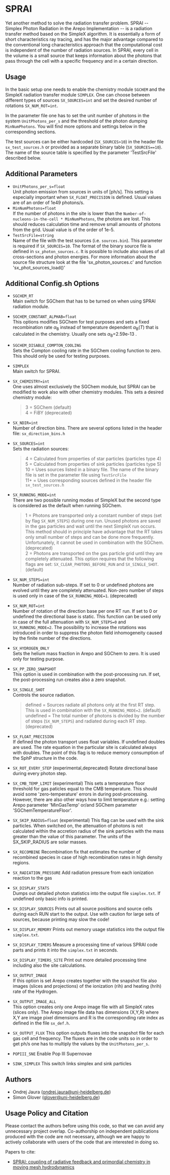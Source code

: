 SPRAI
=====

Yet another method to solve the radiation transfer problem. SPRAI -- Simplex Photon Radiation in the Arepo Implementation -- is a radiation
transfer method based on the SimpleX algorithm. It is essentially a form of short characteristics ray tracing, and has the major advantage compared to the conventional
long characteristics approach that the computational cost is independent of the number of radiation sources. In SPRAI, every cell in the volume is a small source that
keeps information about the photons that pass through the cell with a specific frequency and in a certain direction.

Usage
-----

In the basic setup one needs to enable the chemistry module `SGCHEM` and the SimpleX radiation transfer module `SIMPLEX`.
One can choose between different types of sources `SX_SOURCES=int` and set the desired number of rotations `SX_NUM_ROT=int`.

In the parameter file one has to set the unit number of photons in the system `UnitPhotons_per_s` and the threshold of the photon dumping `MinNumPhotons`.
You will find more options and settings below in the corresponding sections.

The test sources can be either hardcoded (`SX_SOURCES>10`) in the header file `sx_test_sources.h` or provided as a separate binary table (`SX_SOURCES==10`). The name of the source table is specified by the parameter 'TestSrcFile' described below.

Additional Parameters
---------------------

* `UnitPhotons_per_s=float`  
  Unit photon emission from sources in units of [ph/s]. This setting is especially important when `SX_FLOAT_PRECISION` is defined. Usual values are of an order of 1e49 photons/s.
* `MinNumPhotons=float`  
  If the number of photons in the site is lower than the `Number-of-nucleons-in-the-cell * MinNumPhotons`, the photons are lost. This should reduces calculation time and remove small amounts of photons from the grid. Usual value is of the order of 1e-5.
* `TestSrcFile=string`  
  Name of the file with the test sources (i.e. `sources.bin`). This parameter is required if `SX_SOURCES=10`. The format of the binary source file is defined in `sx_photon_sources.c`. It is possible to include also values of all cross-sections and photon energies.
  For more information about the source file structure look at the file 'sx_photon_sources.c' and function 'sx_phot_sources_load()'

Additional Config.sh Options
----------------------------

* `SGCHEM_RT`  
  Main switch for SGChem that has to be turned on when using SPRAI radiation module.
* `SGCHEM_CONSTANT_ALPHAB=float`  
  This options modifies SGChem for test purposes and sets a fixed recombination rate $\alpha_\mathrm{B}$ instead of temperature dependent $\alpha_\mathrm{B}(T)$ that is calculated in the chemistry. Usually one sets $\alpha_\mathrm{B}$=2.59e-13 .
* `SGCHEM_DISABLE_COMPTON_COOLING`  
  Sets the Compton cooling rate in the SGChem cooling function to zero. This should only be used for testing purposes.
* `SIMPLEX`  
   Main switch for SPRAI.
* `SX_CHEMISTRY=int`  
  One uses almost exclusively the SGChem module, but SPRAI can be modified to work also with other chemistry modules. This sets a desired chemistry module:  
  > 3 = SGChem (default)  
  > 4 = FiBY (deprecated)   
* `SX_NDIR=int`  
  Number of direction bins. There are several options listed in the header file: `sx_direction_bins.h`
* `SX_SOURCES=int`  
  Sets the radiation sources:   
  > 4 = Calculated from properties of star particles (particles type 4)  
  > 5 = Calculated from properties of sink particles (particles type 5)    
  > 10 = Uses sources listed in a binary file. The name of the binary file is set in the parameter file using `TestSrcFile`  
  > 11+ = Uses corresponding sources defined in the header file `sx_test_sources.h`  
* `SX_RUNNING_MODE=int`  
  There are two possible running modes of SimpleX but the second type is considered as the default when running SGChem.    
  > 1 = Photons are transported only a constant number of steps (set by flag `SX_NUM_STEPS`) during one run. Unused photons are saved in the gas particles and wait until the next SimpleX run occurs. This method should in principle have advantage that the RT takes only small number of steps and can be done more frequently. Unfortunately, it cannot be used in combination with the SGChem. (deprecated)  
  > 2 = Photons are transported on the gas particle grid until they are completely attenuated. This option requires that the following flags are set: `SX_CLEAR_PHOTONS_BEFORE_RUN` and `SX_SINGLE_SHOT`. (default)
* `SX_NUM_STEPS=int`  
  Number of radiation sub-steps. If set to 0 or undefined photons are evolved until they are completely attenuated. Non-zero number of steps is used only in case of the `SX_RUNNING_MODE=1`. (deprecated)
* `SX_NUM_ROT=int`  
  Number of rotation of the direction base per one RT run. If set to 0 or undefined the directional base is static. This function can be used only in case of the full attenuation with `SX_NUM_STEPS=0` and `SX_RUNNING_MODE=2`. The possibility to increase the rotations was introduced in order to suppress the photon field inhomogeneity caused by the finite number of the directions. 
* `SX_HYDROGEN_ONLY`  
  Sets the helium mass fraction in Arepo and SGChem to zero. It is used only for testing purpose.
* `SX_PP_ZERO_SNAPSHOT`  
  This option is used in combination with the post-processing run. If set, the post-processing run creates also a zero snapshot.
* `SX_SINGLE_SHOT`  
  Controls the source radiation.  
  > defined = Sources radiate all photons only at the first RT step. This is used in combination with the `SX_RUNNING_MODE=2`. (default)  
  > undefined = The total number of photons is divided by the number of steps (`SX_NUM_STEPS`) and radiated during each RT step. (deprecated)  
* `SX_FLOAT_PRECISION`  
  If defined the photon transport uses float variables. If undefined doubles are used. The rate equation in the particular site is calculated always with doubles. The point of this flag is to reduce memory consumption of the SphP structure in the code.
* `SX_ROT_EVERY_STEP` (experimental,deprecated)
  Rotate directional base during every photon step. 
* `SX_CMB_TEMP_LIMIT` (experimental)
  This sets a temperature floor threshold for gas paticles equal to the CMB  temperature. This should avoid some 'zero-temperature' errors in during post-processing. However, there are also other ways how to limit temperature e.g.: setting Arepo parameter 'MinGasTemp' or/and SGChem parameter 'SGChemTemperatureFloor'.
* `SX_SKIP_RADIUS=float` (experimental)
  This flag can be used with the sink particles. When switched on, the attenuation of photons is not calculated within the accretion radius of the sink particles with the mass greater than the value of this parameter. The units of the SX_SKIP_RADIUS are solar masses.
* `SX_RECOMBINE`
  Recombination fix that estimates the number of recombined species in case of high recombination rates in high density regions.
* `SX_RADIATION_PRESSURE`
  Add radiation pressure from each ionization reaction to the gas 

* `SX_DISPLAY_STATS`  
  Dumps out detailed photon statistics into the output file `simplex.txt`. If undefined only basic info is printed.
* `SX_DISPLAY_SOURCES`
  Prints out all source positions and source cells during each RUN start to the output. Use with caution for large sets of sources, because printing may slow the code!
* `SX_DISPLAY_MEMORY`
  Prints out memory usage statistics into the output file `simplex.txt`.
* `SX_DISPLAY_TIMERS`
  Measure a processing time of various SPRAI code parts and prints it into the `simplex.txt` in seconds.
* `SX_DISPLAY_TIMERS_SITE`
  Print out more detailed processing time including also the site calculations.

* `SX_OUTPUT_IMAGE`  
  If this option is set Arepo creates together with the snapshot file also images (slices and projections) of the ionization (rih) and heating (hrih) rate of the Hydrogen.
* `SX_OUTPUT_IMAGE_ALL`  
  This option creates only one Arepo image file with all SimpleX rates (slices only). The Arepo image file data has dimensions (X,Y,R) where X,Y are image pixel dimensions and R is the corresponding rate index as defined in the file `sx_def.h`.
* `SX_OUTPUT_FLUX`
  This option outputs fluxes into the snapshot file for each gas cell and frequency. The fluxes are in the code units so in order to get ph/s one has to multiply the values by the `UnitPhotons_per_s`.
* `POPIII_SNE`
  Enable Pop III Supernovae
* `SINK_SIMPLEX`
  This switch links simplex and sink particles

Authors
-------

  * Ondrej Jaura (ondrej.jaura@uni-heidelberg.de)
  * Simon Glover (glover@uni-heidelberg.de)

Usage Policy and Citation
-------------------------

Please contact the authors before using this code, so that we can
avoid any unnecessary project overlap. Co-authorship on independent publications
produced with the code are not necessary, although we are happy to
actively collaborate with users of the code that are interested in
doing so.

Papers to cite:

  * [SPRAI: coupling of radiative feedback and primordial chemistry in moving mesh hydrodynamics](https://doi.org/10.1093/mnras/stx3356)     
  
